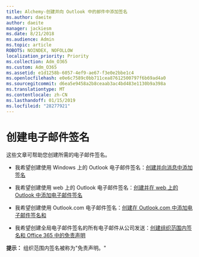 ```yaml
---
title: Alchemy-创建并向 Outlook 中的邮件中添加签名
ms.author: daeite
author: daeite
manager: jackiesm
ms.date: 8/21/2018
ms.audience: Admin
ms.topic: article
ROBOTS: NOINDEX, NOFOLLOW
localization_priority: Priority
ms.collection: Adm_O365
ms.custom: Adm_O365
ms.assetid: e1d1258b-6057-4ef9-ae67-f3e0e2bbe1c4
ms.openlocfilehash: e0e6c7589c0bb711cea87612500797f6b69ad4a0
ms.sourcegitcommit: d6ea5e9458a2b8ceaab3ac4bd483e1130b9a398a
ms.translationtype: MT
ms.contentlocale: zh-CN
ms.lasthandoff: 01/15/2019
ms.locfileid: "28277921"
---
```

# <a name="creating-email-signatures"></a>创建电子邮件签名

这些文章可帮助您创建所需的电子邮件签名。
  
- 我希望创建使用 Windows 上的 Outlook 电子邮件签名：[创建并向消息中添加签名](https://support.office.com/article/8ee5d4f4-68fd-464a-a1c1-0e1c80bb27f2.aspx)
    
- 我希望创建使用 web 上的 Outlook 电子邮件签名：[创建并在 web 上的 Outlook 中添加电子邮件签名](https://support.office.com/article/5ff9dcfd-d3f1-447b-b2e9-39f91b074ea3.aspx)
    
- 我希望创建使用 Outlook.com 电子邮件签名：[创建在 Outlook.com 中添加电子邮件签名和](https://support.office.com/article/776d9006-abdf-444e-b5b7-a61821dff034.aspx)
    
- 我希望创建全局电子邮件签名的所有电子邮件从公司发送：[创建组织范围内签名和 Office 365 中的免责声明](https://support.office.com/article/2d75860f-c527-4352-a7f6-73eba54c0c72.aspx)
    
 **提示：** 组织范围内签名被称为"免责声明。" 
  


